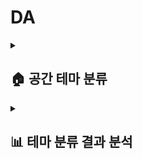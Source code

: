 # DA

<details>
  <summary><h2>🏠 공간 테마 분류 </h2></summary>

### <mark>🎯 목적</mark>

**테마별 공간 분류**
> 사용자가 서울을 관광하기 원하는 형태, 목적에 따라 공간을 이용할 수 있도록 분류함
>
> 가장 일반적으로 수요가 있는 관광 테마를 고려하여 '가족, 연인, 혼놀, 인테리어, 반려동물, 로컬애용, 트렌드, 힐링, 가성비' 이와 같은 9개의 테마를 선정함.

**추천 서비스**
> 테마별 적합성과 긍정성을 바탕으로 공간을 추천함

**성능 개선**
> 기존 2ND AGILE 당시 개발했던 알고리즘을 기반으로 분석 수행 -> 근거를 찾아 로직에 대한 타당성을 높이며 성능 개선을 하고자함.


<br/>

### <mark>💾 데이터</mark>
**약 2,500,000개의 사용자 공간 리뷰 데이터**, 
**약 130,000개의 공간 데이터**

<br/>

### <mark>📃 과정</mark>

<p align="center">
<img src="https://github.com/user-attachments/assets/3c28f8b3-3807-4c3d-97e5-29de8b7ef1bc"/>
</p>


<br/>

**① 리뷰 데이터 준비**

> SENTIMENT 라벨링 리뷰 데이터 준비, 가게 태그 데이터 준비

<br/>

**② 리뷰 전처리**

> 테마 분류에 유의미한 단어들을 선별하기 위해 불용어 처리 및 형태소 분석(어근 및 명사)
- 한국어 텍스트 분석에서 빈번히 사용되는 감탄사, 수식어, 불필요한 장소나 시간 등 학습에 불필요한 단어를 배제하여 핵심 내용 추출을 돕기 위함
- 특정 음식명과 감정 표현도 포함해 리뷰의 주관적 요소를 제거하여 일관성 있는 텍스트 분석이 가능하게 함

<br/>

> 테마 분류 키워드 사전(CATEGORY_KEYWORDS) 정의
1. 기존에 사용하던 키워드 사전에서 각 카테고리별로 키워드가 가장 많이 언급된 10개의 가게 추출
2. 추출한 가게의 리뷰 중 키워드가 언급된 리뷰 비율 확인
3. 가게마다 리뷰 1000개씩 랜덤 추출해서 샘플링
4. 형태소 분석
5. 테마별 토큰 상위 100개 확인
6. 여러 테마에서 중복되는 토큰들을 불용어에 추가
7. 여러 키워드에서 중복되는 토큰이 줄어들 때 까지 반복
8. 중복이 제거 된 토큰들 중 테마별로 유의미한 키워드 선정

<p align="center">
<img src="https://github.com/user-attachments/assets/a84aea9c-725d-4222-a97c-364b39859fb5"/>
</p>


<br/>
<br/>
<br/>

**③ 리뷰 TF-IDF 계산**

<p align="center">
<img src="https://github.com/user-attachments/assets/53311ead-b392-49f5-a47c-859c753cc087" width="400" height="200" />
</p>

1. 데이터 관련 기존 로직 : 시간 단축 상 TF-IDF 자체를 긍정의 리뷰들만 계산

  **❗ 문제점** : 전체 리뷰에서 나타나는 단어의 빈도수가 정확히 파악되지 않음

  **💡 해결방안** : 리뷰 전처리 정교화를 통해 토큰 개수 감소로 시간 단축 -> 전체 단어로 TF-IDF 진행하여 로직 정확도 증가

<br/>

2. 파라미터 관련 기존 로직 : 태그데이터 및 전체 가게 리뷰 합친 후 TF-IDF 계산

  **❗ 문제점** : 예를 들어 가중치가 가게별로 세지는 게 아니라 전체 데이터에서 "깔끔"이 몇개 뜨는지에 따라 해당 계산값으로 가중치 적용

  **💡 해결방안** : 가게별로 나눠서 벡터화 진행 및 역수 취해서 계산 수정

<p align="center">
  <img src="https://github.com/user-attachments/assets/49f3094f-f49f-43b9-bd48-5a70bc5a3abd" width="400" height="300" />
  <img src="https://github.com/user-attachments/assets/7af235b7-a14c-469b-9ec4-e4f539e06776" width="400" height="300" />
</p>


 
<br/>
<br/>
<br/>


**④ 가게 태그 인원수 계산**
1. 네이버에서 지정한 69개의 place_feature 종류 중 테마와 관련된 요소들 추출하여 FEATURE_DICTIONARY 정의
2. 태그 인원수 가중치 = 해당 테마 태그 수/9개 테마에 해당하는 전체 태그수
> 단위값 선정 이유(9개 테마에 해당하는 전체 태그수) :
 - 리뷰 개수의 경우 텍스트 리뷰도 있고, 키워드만 택한 인원 역시 포함 안됨.
 - place_feature 다 더한 값을 전체로 하기에는 중복이 가능한 경우였으며, 맛에 대한 태그가 매우 높은 비율을 차지하기에 테마 분류       가중치로 타당하지 않을 것 같음

<br/>
<br/>
<br/>


**⑤ SENTIMENT에 따른 필터링**

기존 로직 : 감정 파라미터 필터링은 점수가 0.9로 강한 긍정 점수를 띄는 가게들만 분류 알고리즘에 넣었음 

**❗ 문제점** : 임의의 파라미터 임계값 지정 + 로직 시간 단축의 이유로 정확한 기준 특정하지 못한 것

**💡 해결방안** : 분류 정확도 증가로 감정 파라미터값 0.8로 완화 후 필터링하여 알고리즘 진행 

<br/>
<br/>
<br/>

**⑥ 가게 당 테마 비율 계산**
> place_feature 랑 tf/idf 정도 튜닝하기

각 가중치는 독립적으로 돌아가고 weight는 상대적으로 계산되기 때문에 두 파라미터 간에 스케일 조정이 필요없다고 판단.
 
<br/>
<br/>
<br/>

**⑦ 테마 비율 정확도 필터링**
> 가게마다 해당 테마를 띄는 비율의 분포를 본 결과

<p align="center">
<img src="https://github.com/user-attachments/assets/fe5bf104-9220-4c95-b846-0713803dff24"/>
</p>

대게 0~20% 에 몰려있음

<br/>
 
> 퍼센트 별로 장소들이 해당 테마를 표현하는지 분석해 본 결과 (20~30%)

<p align="center">
<img src="https://github.com/user-attachments/assets/3b97e298-a373-4298-be14-5937e181157a"/>
</p>

대표성을 띄는 장소라고 판단하기에는 명확한 근거가 없는 가게들이 포함되어 있어 30% 이상으로 테마 분류 선정

<br/>
<br/>
<br/>

**⑧ 테마 라벨링**

**❗ 문제점** : 분류되는 데이터가 매우 적음 (13만개 중 1500개)

**💡 해결방안** : 각 가중치에 대한 타당성 증가로 전반적인 필터 기준을 완화할 수 있었음 → 테마에 적합한 가게 수 증가
> 13018 장소 중 4780 장소 테마 분류됨
>
> 가족 : 1030
> 
> 연인 : 980
> 
> 혼놀 : 261
> 
> 반려동물 : 3
> 
> 트렌드 : 645
> 
> 힐링: 29
> 
> 로컬애용: 193
> 
> 감성: 175
> 
> 가성비: 2434 

<p align="center">
<img src="https://github.com/user-attachments/assets/9b2b5019-6360-48cb-95fb-625f766742de"/>
</p>


<br/>

### <mark> 추가 분석 사항</mark>

**길이 가중치 분석**
> 리뷰 길이와 감정 점수 간의 상관관계 - 0.09로 유의미하지 않다고 판단됨
>
> 불용어 제거 후 리뷰의 평균 단어가 5개, 75%가 7개 이하인 것으로 확 함으로써 길이로 리뷰의 정확성을 판단하는 것은 단어 개수 분포 상 의미가 없다고 결론지음
>
> 또한 빈도가 높을수록 연관성이 높다고 짠 로직에서 해당 빈도수를 길이에 따라 달리 판단하는 것은 옳지 않다고 판단


<br/>

### <mark>⚠️ 문제점</mark>

상대적 비율의 파라미터로 판단하다 보니 리뷰가 적어 테마 판단이 불가능한 가게 또한 분류됨

흔히 찾는 테마에 정보가 집중됨(연인,가족,가성비)


</details>


<details>
  <summary><h2>📊 테마 분류 결과 분석</summary>

### <mark>🎯 평가용 데이터셋 구축</mark>

**ChatGPT를 활용한 평가용 데이터셋 구축**
> 테마 분류 결과에는 정답이 정해져 있지 않아, __단순 참고 목적으로 서울팟 분류 데이터와 비교할 데이터를 GPT 모델을 활용해서 구축하기로 결정함__
>
> 우리 모델에 적용한 리뷰 데이터(kor_review_text, place_feature), 키워드 사전을 GPT 모델에도 동일하게 적용
> 
> 그외의 분류 알고리즘 및 파라미터 가중치는 개입하지 않고 테마 데이터 라벨링 진행

<br/>

### <mark>💾 비교 과정</mark>
**GPT 모델은 한 가게를 기준으로, 더 많은 테마로 분류를 했기 때문에, 분류 작업이 상대적으로 무의미해보임** 

약 13000개 가게에 대해서 **서울팟 모델의 테마 분류 데이터를 기준으로 GPT 모델의 데이터와의 일치도를 계산**



$$일치도 = \frac{GPT 테마 분류 데이터}{서울팟 테마 분류 데이터} \times 100$$

0 : 불일치한 경우, 

0 ~ 1 : 서울팟 분류 데이터 中 GPT 분류 데이터 포함하는 경우

1 : 완전 일치한 경우


<br/>

### <mark>📃 결과</mark>

**① 일치도 분석**

> 약 13000개 가게를 대상으로,
>
> 일치도가 1.0인 경우는 약 54% (6986개)
>
> 일치도가 0.5인 경우는 약 2% (203개)
>
> 일치도가 0.0인 경우는 약 44% (5694개)
>
> 라는 것을 확인할 수 있다.

**② 일치도가 1.0인 경우 분석**

> 1. 둘다 결측치인 경우 : 78.7 %
> 
> 2. 완전 일치하는 경우 : 4.4 %
> 
> 3. 지피티 분류 데이터 ⊃ 서울팟 분류 데이터 : 16.9 %

![image](https://github.com/user-attachments/assets/1c6e6737-5d49-47a4-989f-437deb5ce6f3)


**③ 일치도가 0.0인 경우 분석**

> 일치도가 0인 5694개 가게 중,
>
> 1. 지피티 분류 데이터만 결측치인 경우 : 40.3 %
> 
> 2. 서울팟 분류 데이터만 결측치인 경우 : 46.2 %
>
> 3. 완전 불일치한 경우 : 13.5 %
![image](https://github.com/user-attachments/assets/d65c05f0-c956-4d4e-9593-dfcee65638de)


<br/>

<details>
<summary><h4>📃 실제 가게 </summary>

> 1. GPT 모델 분류 데이터 : 연인, 혼놀, 인테리어
> 
> 2. 서울팟 모델 분류 데이터 : 혼놀
> 
![image](https://github.com/user-attachments/assets/1640a2fe-fb50-4913-89f8-553caa69789e)

> 1. GPT 모델 분류 데이터 : 가족, 연인, 힐링, 가성비
>
> 2. 서울팟 모델 분류 데이터 : 가성비
>
![image](https://github.com/user-attachments/assets/d4491b43-e194-48a9-9cfb-a9c9cf6341c7)


</details>


</details>
